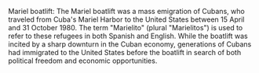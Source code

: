 Mariel boatlift: The Mariel boatlift was a mass emigration of Cubans, who traveled from Cuba's Mariel Harbor to the United States between 15 April and 31 October 1980. The term "Marielito" (plural "Marielitos") is used to refer to these refugees in both Spanish and English. While the boatlift was incited by a sharp downturn in the Cuban economy, generations of Cubans had immigrated to the United States before the boatlift in search of both political freedom and economic opportunities.

